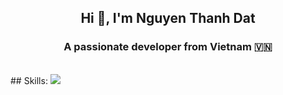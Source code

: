 <h2 align="center">Hi 👋, I'm Nguyen Thanh Dat</h2>
<p align="center">
  <h3 align="center">A passionate developer from Vietnam 🇻🇳 </h3>
</p>
<br />
## Skills: <img src = "https://upload.wikimedia.org/wikipedia/commons/thumb/1/18/ISO_C%2B%2B_Logo.svg/1822px-ISO_C%2B%2B_Logo.svg.png">
